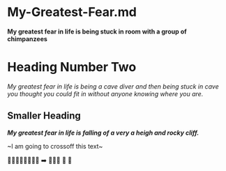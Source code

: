 # My-Greatest-Fear.md
__My greatest fear in life is being stuck in room  with a group of chimpanzees__ 

# Heading Number Two
 *My greatest fear in life is being a cave diver and then being stuck in cave you thought you could fit in without anyone knowing where you are.*


## Smaller Heading

***My greatest fear in life is falling of a very a heigh and rocky cliff.***


~I am going to crossoff this text~

 🌇🚶‍♀️👀👨‍🦲🚴👋 ➡️ 🚶‍♀️👋 🏪 🥮
